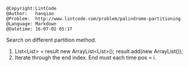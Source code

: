 ```
@Copyright:LintCode
@Author:   hanqiao
@Problem:  http://www.lintcode.com/problem/palindrome-partitioning
@Language: Markdown
@Datetime: 16-07-02 05:17
```

Search on different partition method.
1. List<List<String>> = result new ArrayList<List<String>>(); result.add(new ArrayList<String>());
2. Iterate through the end index. End must each time pos = i.